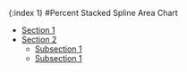 {:index 1}
#Percent Stacked Spline Area Chart

* [Section 1](#section_1)
* [Section 2](#section_2)
  * [Subsection 1](#subsection_1)
  * [Subsection 1](#subsection_1)